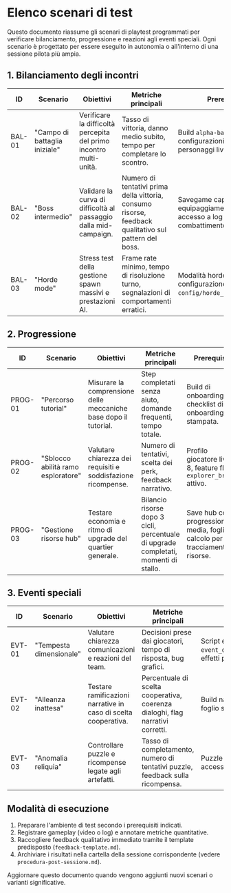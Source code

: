 # Elenco scenari di test

Questo documento riassume gli scenari di playtest programmati per verificare bilanciamento, progressione e reazioni agli eventi speciali. Ogni scenario è progettato per essere eseguito in autonomia o all'interno di una sessione pilota più ampia.

## 1. Bilanciamento degli incontri

| ID | Scenario | Obiettivi | Metriche principali | Prerequisiti |
| --- | --- | --- | --- | --- |
| BAL-01 | "Campo di battaglia iniziale" | Verificare la difficoltà percepita del primo incontro multi-unità. | Tasso di vittoria, danno medio subito, tempo per completare lo scontro. | Build `alpha-balancing` con configurazioni standard dei personaggi livello 1. |
| BAL-02 | "Boss intermedio" | Validare la curva di difficoltà al passaggio dalla mid-campaign. | Numero di tentativi prima della vittoria, consumo risorse, feedback qualitativo sul pattern del boss. | Savegame capitolo 4, equipaggiamento livello 12, accesso a log di combattimento. |
| BAL-03 | "Horde mode" | Stress test della gestione spawn massivi e prestazioni AI. | Frame rate minimo, tempo di risoluzione turno, segnalazioni di comportamenti erratici. | Modalità horde attiva da configurazione `config/horde_balancing.json`. |

## 2. Progressione

| ID | Scenario | Obiettivi | Metriche principali | Prerequisiti |
| --- | --- | --- | --- | --- |
| PROG-01 | "Percorso tutorial" | Misurare la comprensione delle meccaniche base dopo il tutorial. | Step completati senza aiuto, domande frequenti, tempo totale. | Build di onboarding, checklist di onboarding stampata. |
| PROG-02 | "Sblocco abilità ramo esploratore" | Valutare chiarezza dei requisiti e soddisfazione ricompense. | Numero di tentativi, scelta dei perk, feedback narrativo. | Profilo giocatore livello 8, feature flag `explorer_branch` attivo. |
| PROG-03 | "Gestione risorse hub" | Testare economia e ritmo di upgrade del quartier generale. | Bilancio risorse dopo 3 cicli, percentuale di upgrade completati, momenti di stallo. | Save hub con progressione media, foglio di calcolo per tracciamento risorse. |

## 3. Eventi speciali

| ID | Scenario | Obiettivi | Metriche principali | Prerequisiti |
| --- | --- | --- | --- | --- |
| EVT-01 | "Tempesta dimensionale" | Valutare chiarezza comunicazioni e reazioni del team. | Decisioni prese dai giocatori, tempo di risposta, bug grafici. | Script evento `event_dimensional_storm.json`, effetti particellari aggiornati. |
| EVT-02 | "Alleanza inattesa" | Testare ramificazioni narrative in caso di scelta cooperativa. | Percentuale di scelta cooperativa, coerenza dialoghi, flag narrativi corretti. | Build narrativa `branching-v3`, foglio storyline aggiornato. |
| EVT-03 | "Anomalia reliquia" | Controllare puzzle e ricompense legate agli artefatti. | Tasso di completamento, numero di tentativi puzzle, feedback sulla ricompensa. | Puzzle pack `relic_omega`, accesso a log puzzle. |

## Modalità di esecuzione

1. Preparare l'ambiente di test secondo i prerequisiti indicati.
2. Registrare gameplay (video o log) e annotare metriche quantitative.
3. Raccogliere feedback qualitativo immediato tramite il template predisposto (`feedback-template.md`).
4. Archiviare i risultati nella cartella della sessione corrispondente (vedere `procedura-post-sessione.md`).

Aggiornare questo documento quando vengono aggiunti nuovi scenari o varianti significative.
